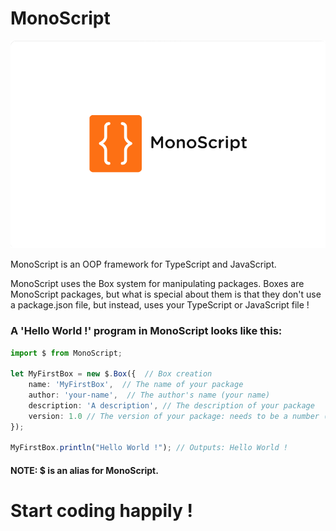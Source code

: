 # MonoScript

![MonoScript logo](./img/logo.png "MonoScript logo")

MonoScript is an OOP framework for TypeScript and JavaScript.

MonoScript uses the Box system for manipulating packages. Boxes are MonoScript packages, but what is special about them is that they don't use a package.json file, but instead, uses your TypeScript or JavaScript file !

### A 'Hello World !' program in MonoScript looks like this: 

````ts
import $ from MonoScript;

let MyFirstBox = new $.Box({  // Box creation 
    name: 'MyFirstBox',  // The name of your package
    author: 'your-name',  // The author's name (your name)
    description: 'A description', // The description of your package
    version: 1.0 // The version of your package: needs to be a number (int) 
});

MyFirstBox.println("Hello World !"); // Outputs: Hello World !
````

####  NOTE: $ is an alias for MonoScript.
# Start coding happily !